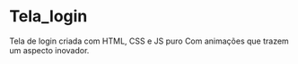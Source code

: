 # Tela_login

Tela de login criada com HTML, CSS e JS puro
Com animações que trazem um aspecto inovador.
